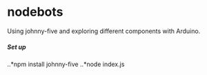 # nodebots

Using johnny-five and exploring different components with Arduino.

##### Set up
..*npm install johnny-five
..*node index.js
